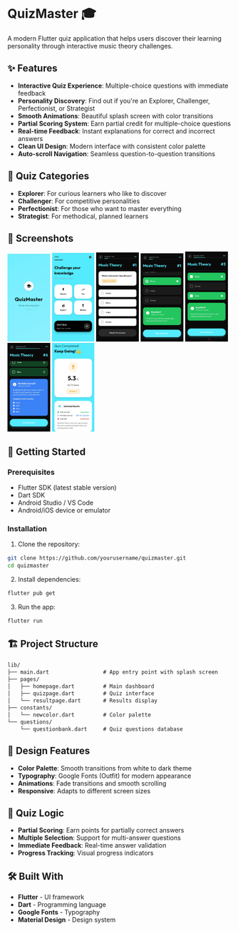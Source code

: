 # QuizMaster 🎓

A modern Flutter quiz application that helps users discover their learning personality through interactive music theory challenges.

## ✨ Features

- **Interactive Quiz Experience**: Multiple-choice questions with immediate feedback
- **Personality Discovery**: Find out if you're an Explorer, Challenger, Perfectionist, or Strategist
- **Smooth Animations**: Beautiful splash screen with color transitions
- **Partial Scoring System**: Earn partial credit for multiple-choice questions
- **Real-time Feedback**: Instant explanations for correct and incorrect answers
- **Clean UI Design**: Modern interface with consistent color palette
- **Auto-scroll Navigation**: Seamless question-to-question transitions

## 🎯 Quiz Categories

- **Explorer**: For curious learners who like to discover
- **Challenger**: For competitive personalities  
- **Perfectionist**: For those who want to master everything
- **Strategist**: For methodical, planned learners

## 📱 Screenshots

<p float="left">
  <img src="screenshots/splashscreen.jpg" width="19%" />
  <img src="screenshots/homescreen.jpg" width="19%" />
  <img src="screenshots/question.jpg" width="19%" />
  <img src="screenshots/feedback.jpg" width="19%" />
  <img src="screenshots/multiple.jpg" width="19%" />
  <img src="screenshots/partial.jpg" width="19%" />
  <img src="screenshots/results.jpg" width="19%" />
</p>

## 🚀 Getting Started

### Prerequisites
- Flutter SDK (latest stable version)
- Dart SDK
- Android Studio / VS Code
- Android/iOS device or emulator

### Installation

1. Clone the repository:
```bash
git clone https://github.com/yourusername/quizmaster.git
cd quizmaster
```

2. Install dependencies:
```bash
flutter pub get
```

3. Run the app:
```bash
flutter run
```

## 🏗️ Project Structure

```
lib/
├── main.dart                 # App entry point with splash screen
├── pages/
│   ├── homepage.dart         # Main dashboard
│   ├── quizpage.dart         # Quiz interface
│   └── resultpage.dart       # Results display
├── constants/
│   └── newcolor.dart         # Color palette
└── questions/
    └── questionbank.dart     # Quiz questions database
```

## 🎨 Design Features

- **Color Palette**: Smooth transitions from white to dark theme
- **Typography**: Google Fonts (Outfit) for modern appearance
- **Animations**: Fade transitions and smooth scrolling
- **Responsive**: Adapts to different screen sizes

## 🧠 Quiz Logic

- **Partial Scoring**: Earn points for partially correct answers
- **Multiple Selection**: Support for multi-answer questions
- **Immediate Feedback**: Real-time answer validation
- **Progress Tracking**: Visual progress indicators

## 🛠️ Built With

- **Flutter** - UI framework
- **Dart** - Programming language
- **Google Fonts** - Typography
- **Material Design** - Design system



